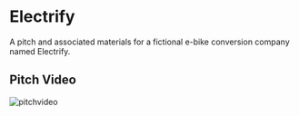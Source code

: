 # Electrify
A pitch and associated materials for a fictional e-bike conversion company named Electrify. 

## Pitch Video
![pitchvideo](https://drive.google.com/file/d/1KxOYibUXGzPoOwi7A7iU_pm0toffTzt9/view?usp=sharing)
